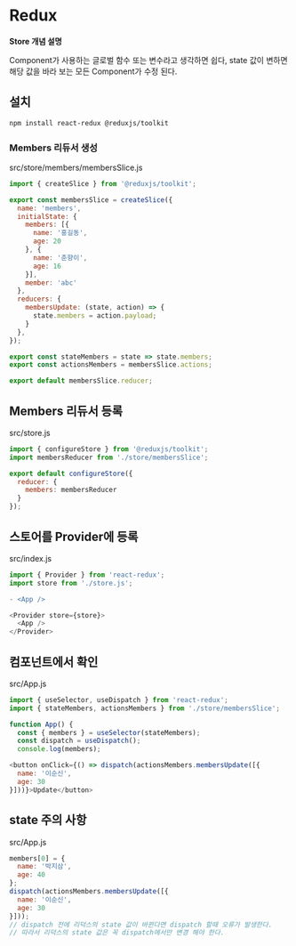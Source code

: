 # Redux

**Store 개념 설명**

Component가 사용하는 글로벌 함수 또는 변수라고 생각하면 쉽다, state 값이 변하면 해당 값을 바라 보는 모든 Component가 수정 된다.

## 설치
```sh
npm install react-redux @reduxjs/toolkit
```

### Members 리듀서 생성
src/store/members/membersSlice.js
```js
import { createSlice } from '@reduxjs/toolkit';

export const membersSlice = createSlice({
  name: 'members',
  initialState: {
    members: [{
      name: '홍길동',
      age: 20
    }, {
      name: '춘향이',
      age: 16
    }],
    member: 'abc'
  },
  reducers: {
    membersUpdate: (state, action) => {
      state.members = action.payload;
    }
  },
});

export const stateMembers = state => state.members;
export const actionsMembers = membersSlice.actions;

export default membersSlice.reducer;
```

## Members 리듀서 등록
src/store.js
```js
import { configureStore } from '@reduxjs/toolkit';
import membersReducer from './store/membersSlice';

export default configureStore({
  reducer: {
    members: membersReducer
  }
});
```

## 스토어를 Provider에 등록
src/index.js
```js
import { Provider } from 'react-redux';
import store from './store.js';
```
```diff
- <App />
```
```js
<Provider store={store}>
  <App />
</Provider>
```

## 컴포넌트에서 확인
src/App.js
```js
import { useSelector, useDispatch } from 'react-redux';
import { stateMembers, actionsMembers } from './store/membersSlice';

function App() {
  const { members } = useSelector(stateMembers);
  const dispatch = useDispatch();
  console.log(members);
```
```js
<button onClick={() => dispatch(actionsMembers.membersUpdate([{
  name: '이순신',
  age: 30
}]))}>Update</button>
 ```

## state 주의 사항
src/App.js
```js
members[0] = {
  name: '박지삼',
  age: 40
};
dispatch(actionsMembers.membersUpdate([{
  name: '이순신',
  age: 30
}]));
// dispatch 전에 리덕스의 state 값이 바뀐다면 dispatch 할때 오류가 발생한다.
// 따라서 리덕스의 state 값은 꼭 dispatch에서만 변경 해야 한다.
```
